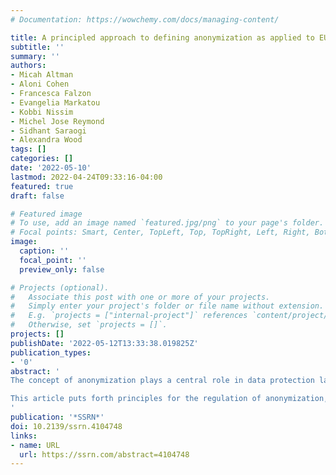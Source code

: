 ```yaml
---
# Documentation: https://wowchemy.com/docs/managing-content/

title: A principled approach to defining anonymization as applied to EU data protection law
subtitle: ''
summary: ''
authors:
- Micah Altman
- Aloni Cohen
- Francesca Falzon
- Evangelia Markatou
- Kobbi Nissim
- Michel Jose Reymond
- Sidhant Saraogi
- Alexandra Wood
tags: []
categories: []
date: '2022-05-10'
lastmod: 2022-04-24T09:33:16-04:00
featured: true
draft: false

# Featured image
# To use, add an image named `featured.jpg/png` to your page's folder.
# Focal points: Smart, Center, TopLeft, Top, TopRight, Left, Right, BottomLeft, Bottom, BottomRight.
image:
  caption: ''
  focal_point: ''
  preview_only: false

# Projects (optional).
#   Associate this post with one or more of your projects.
#   Simply enter your project's folder or file name without extension.
#   E.g. `projects = ["internal-project"]` references `content/project/deep-learning/index.md`.
#   Otherwise, set `projects = []`.
projects: []
publishDate: '2022-05-12T13:33:38.019825Z'
publication_types:
- '0'
abstract: '
The concept of anonymization plays a central role in data protection law, defining a broad category of information that falls outside the scope of regulation, and thereby enabling companies, government agencies, and researchers to carry out a wide range of data processing activities. Yet, despite the significance of the concept, it is undertheorized and poorly articulated in regulatory guidance.

This article puts forth principles for the regulation of anonymization, and for data protection regulation more broadly. It also provides model language as a starting point for explicitly incorporating these principles into data protection guidance. These principles are grounded in the past 20+ years of research in data privacy. These principles are not intended as absolutes, but better anonymization techniques and regulations will generally satisfy more of these principles - or are the principles intended to be exhaustive.
'
publication: '*SSRN*'
doi: 10.2139/ssrn.4104748
links:
- name: URL
  url: https://ssrn.com/abstract=4104748
---
```

